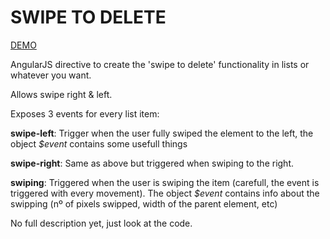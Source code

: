 # SWIPE TO DELETE

[DEMO](http://cdn.rawgit.com/pabloppp/Modular-Tests-01/master/swipe-to-delete/index.html)

AngularJS directive to create the 'swipe to delete' functionality in lists or whatever you want.

Allows swipe right & left.

Exposes 3 events for every list item: 

**swipe-left**: Trigger when the user fully swiped the element to the left, the object *$event* contains some usefull things

**swipe-right**: Same as above but triggered when swiping to the right.

**swiping**: Triggered when the user is swiping the item (carefull, the event is triggered with every movement). The object *$event* contains info about the swipping (nº of pixels swipped, width of the parent element, etc)

No full description yet, just look at the code.
